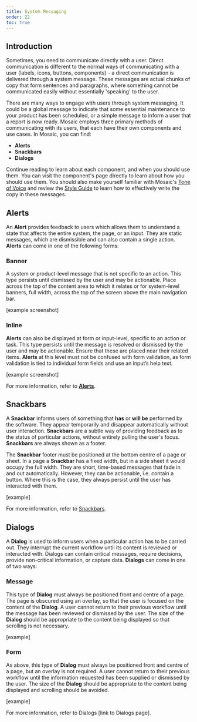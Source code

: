 ```yaml
---
title: System Messaging
order: 22
toc: true
---
```

## Introduction

Sometimes, you need to communicate directly with a user. Direct communication is different to the normal ways of communicating with a user (labels, icons, buttons, components) - a direct communication is delivered through a system message. These messages are actual chunks of copy that form sentences and paragraphs, where something cannot be communicated easily without essentially 'speaking' to the user.

There are many ways to engage with users through system messaging. It could be a global message to indicate that some essential maintenance to your product has been scheduled, or a simple message to inform a user that a report is now ready. Mosaic employs three primary methods of communicating with its users, that each have their own components and use cases. In Mosaic, you can find:

* **Alerts**
* **Snackbars**
* **Dialogs**

Continue reading to learn about each component, and when you should use them. You can visit the component's page directly to learn about how you should use them. You should also make yourself familiar with Mosaic's [Tone of Voice](/guidelines/tone-of-voice) and review the [Style Guide](/guidelines/style-guide) to learn how to effectively write the copy in these messages.

## Alerts

An **Alert** provides feedback to users which allows them to understand a state that affects the entire system, the page, or an input. They are static messages, which are dismissible and can also contain a single action. **Alerts** can come in one of the following forms:

### Banner

A system or product-level message that is not specific to an action. This type persists until dismissed by the user and may be actionable. Place across the top of the content area to which it relates or for system-level banners, full width, across the top of the screen above the main navigation bar.

\[example screenshot]

### Inline

**Alerts** can also be displayed at form or input-level, specific to an action or task. This type persists until the message is resolved or dismissed by the user and may be actionable. Ensure that these are placed near their related items. **Alerts** at this level must not be confused with form validation, as form validation is tied to individual form fields and use an input’s help text.

\[example screenshot]

For more information, refer to [**Alerts**](/components/alerts).

## Snackbars

A **Snackbar** informs users of something that **has** or **will be** performed by the software. They appear temporarily and disappear automatically without user interaction. **Snackbars** are a subtle way of providing feedback as to the status of particular actions, without entirely pulling the user's focus. **Snackbars** are always shown as a footer.

The **Snackbar** footer must be positioned at the bottom centre of a page or sheet. In a page a **Snackbar** has a fixed width, but in a side sheet it would occupy the full width. They are short, time-based messages that fade in and out automatically. However, they can be actionable, i.e. contain a button. Where this is the case, they always persist until the user has interacted with them.

\[example]

For more information, refer to [Snackbars](/components/snackbar).

## Dialogs

A **Dialog** is used to inform users when a particular action has to be carried out. They interrupt the current workflow until its content is reviewed or interacted with. Dialogs can contain critical messages, require decisions, provide non-critical information, or capture data. **Dialogs** can come in one of two ways:

### Message

This type of **Dialog** must always be positioned front and centre of a page. The page is obscured using an overlay, so that the user is focused on the content of the **Dialog**. A user cannot return to their previous workflow until the message has been reviewed or dismissed by the user. The size of the **Dialog** should be appropriate to the content being displayed so that scrolling is not necessary.

\[example]

### Form

As above, this type of **Dialog** must always be positioned front and centre of a page, but an overlay is not required. A user cannot return to their previous workflow until the information requested has been supplied or dismissed by the user. The size of the **Dialog** should be appropriate to the content being displayed and scrolling should be avoided.

\[example]

For more information, refer to Dialogs \[link to Dialogs page].